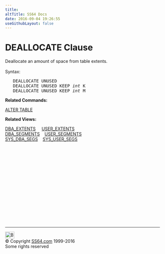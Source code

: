 ```yaml
---
title:
altTitle: SS64 Docs
date: 2016-09-04 19:26:55
useGithubLayout: false
---
```

<!-- #BeginLibraryItem "/Library/head_ora.lbi" --><!-- #EndLibraryItem --><h1>DEALLOCATE Clause</h1> 
<p>Deallocate an amount of space from table extents. <br>
  <br>
  Syntax:</p>
<pre>   DEALLOCATE UNUSED
   DEALLOCATE UNUSED KEEP <i>int</i> K
   DEALLOCATE UNUSED KEEP <i>int</i> M</pre>
<p><b>Related Commands:</b></p>
<p><a href="table_a.html">ALTER TABLE</a> </p>
<p><b>Related Views:</b></p>
<p class="code"> <a href="../orad/DBA_EXTENTS.html">DBA_EXTENTS</a>&nbsp;&nbsp;&nbsp;&nbsp;&nbsp;<a href="../orad/USER_EXTENTS.html">USER_EXTENTS</a> <br> 
  <a href="../orad/DBA_SEGMENTS.html">DBA_SEGMENTS</a>&nbsp;&nbsp;&nbsp;&nbsp;<a href="../orad/USER_SEGMENTS.html">USER_SEGMENTS</a>&nbsp;<br>
  <a href="../orad/SYS_DBA_SEGS.html">SYS_DBA_SEGS</a>&nbsp;&nbsp;&nbsp;&nbsp;<a href="../orad/SYS_USER_SEGS.html">SYS_USER_SEGS</a> </p><!-- #BeginLibraryItem "/Library/foot_ora.lbi" --><p>
<!-- oracle-footer -->
<ins class="adsbygoogle" style="display:inline-block;width:300px;height:250px" data-ad-client="ca-pub-6140977852749469" data-ad-slot="4275490898"></ins>
<script>
(adsbygoogle = window.adsbygoogle || []).push({});
</script></p>
<hr>
<div id="bl" class="footer"><a href="clause_deallocate.html#"><img src="../images/top.png" width="30" height="22" alt="Back to the Top"></a></div>
<div id="br" class="footer, tagline">© Copyright <a href="../index.html">SS64.com</a> 1999-2016<br>
Some rights reserved</div><!-- #EndLibraryItem -->

